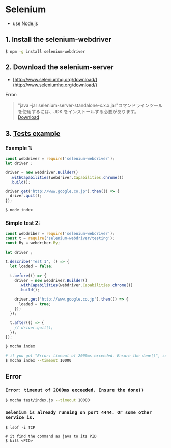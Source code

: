 # Selenium

- use Node.js

## 1. Install the selenium-webdriver
```sh
$ npm -g install selenium-webdriver
```

## 2. Download the selenium-server
- [http://www.seleniumhq.org/download/](http://www.seleniumhq.org/download/)

Error:
> "java -jar selenium-server-standalone-x.x.x.jar"コマンドラインツールを使用するには、JDK をインストールする必要があります。  
> [Download](http://www.oracle.com/technetwork/java/javase/downloads/jdk8-downloads-2133151.html)

## 3. [Tests example](./example/)

### Example 1:
```js
const webdriver = require('selenium-webdriver');
let driver ;

driver = new webdriver.Builder()
  .withCapabilities(webdriver.Capabilities.chrome())
  .build();

driver.get('http://www.google.co.jp').then(() => {
  driver.quit();
});
```

```sh
$ node index
```

### Simple test 2:
```js
const webdriber = require('selenium-webdriver');
const t = require('selenium-webdriver/testing');
const By = webdriber.By;

let driver ;

t.describe('Test 1', () => {
  let loaded = false;
  
  t.before(() => {
    driver = new webdriver.Builder()
      .withCapabilities(webdriver.Capabilities.chrome())
      .build();

    driver.get('http://www.google.co.jp').then(() => {
      loaded = true;
    });
  });
  
  t.after(() => {
    // driver.quit();
  });
});
```

```sh
$ mocha index

# if you got "Error: timeout of 2000ms exceeded. Ensure the done()", set the timeout time.
$ mocha index --timeout 10000
```

## Error
### `Error: timeout of 2000ms exceeded. Ensure the done()`
```sh
$ mocha test/index.js --timeout 10000
```

### `Selenium is already running on port 4444. Or some other service is.`
```
$ lsof -i TCP

# it find the command as java to its PID
$ kill <PID>
```
